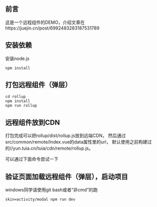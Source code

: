 ## 前言

这是一个远程组件的DEMO，介绍文章在https://juejin.cn/post/6992483283187531789
## 安装依赖

安装node.js

```
npm install
```

## 打包远程组件（弹层）

```
cd rollup
npm install
npm run rollup
```

## 远程组件放到CDN

打包完成可以把rollup/dist/rollup.js放到远端CDN，
然后通过src/common/remote/Index.vue的data属性里的url，
默认使用之前构建过的//yun.tuia.cn/tuia/cdn/remote/rollup.js。

可以通过下面命令尝试一下

## 验证页面加载远程组件（弹层），启动项目

windows同学请使用git bash或者“非cmd”的跑
```
skin=activity/modal npm run dev
```
